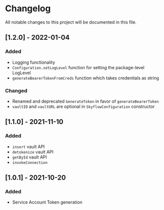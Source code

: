 # Changelog
All notable changes to this project will be documented in this file.

## [1.2.0] - 2022-01-04

### Added
- Logging functionality
- `Configuration.setLogLevel` function for setting the package-level LogLevel
- `generateBearerTokenFromCreds` function which takes credentials as string

### Changed
- Renamed and deprecated `GenerateToken` in favor of `generateBearerToken`
- `vaultID` and `vaultURL` are optional in `SkyflowConfiguration` constructor

## [1.1.0] - 2021-11-10
### Added
- `insert` vault API
- `detokenize` vault API
- `getById` vault API
- `invokeConnection` 
## [1.0.1] - 2021-10-20
### Added 
-  Service Account Token generation